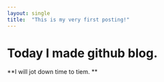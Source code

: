 ```yaml
---
layout: single 
title:  "This is my very first posting!"
---
```


# Today I made github blog. 

**I will jot down time to tiem. ** 

